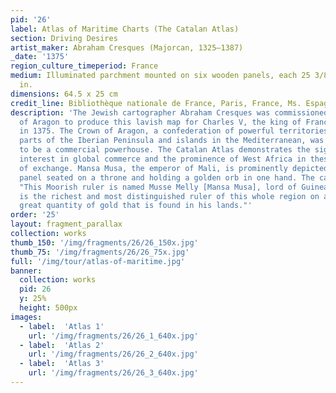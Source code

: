 ```yaml
---
pid: '26'
label: Atlas of Maritime Charts (The Catalan Atlas)
section: Driving Desires
artist_maker: Abraham Cresques (Majorcan, 1325–1387)
_date: '1375'
region_culture_timeperiod: France
medium: Illuminated parchment mounted on six wooden panels, each 25 3/8 × 9 13/16
  in.
dimensions: 64.5 x 25 cm
credit_line: Bibliothèque nationale de France, Paris, France, Ms. Espagnol 30
description: 'The Jewish cartographer Abraham Cresques was commissioned by the King
  of Aragon to produce this lavish map for Charles V, the king of France. It was completed
  in 1375. The Crown of Aragon, a confederation of powerful territories that included
  parts of the Iberian Peninsula and islands in the Mediterranean, was well situated
  to be a commercial powerhouse. The Catalan Atlas demonstrates the significant European
  interest in global commerce and the prominence of West Africa in these networks
  of exchange. Mansa Musa, the emperor of Mali, is prominently depicted on the second
  panel seated on a throne and holding a golden orb in one hand. The caption reads:
  "This Moorish ruler is named Musse Melly [Mansa Musa], lord of Guinea. This king
  is the richest and most distinguished ruler of this whole region on account of the
  great quantity of gold that is found in his lands."'
order: '25'
layout: fragment_parallax
collection: works
thumb_150: '/img/fragments/26/26_150x.jpg'
thumb_75: '/img/fragments/26/26_75x.jpg'
full: '/img/tour/atlas-of-maritime.jpg'
banner:
  collection: works
  pid: 26
  y: 25%
  height: 500px
images:
  - label:  'Atlas 1'
    url: '/img/fragments/26/26_1_640x.jpg'
  - label:  'Atlas 2'
    url: '/img/fragments/26/26_2_640x.jpg'
  - label:  'Atlas 3'
    url: '/img/fragments/26/26_3_640x.jpg'
---
```

